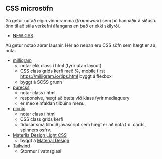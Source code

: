 ## CSS microsöfn

Þú getur notað eigin vinnuramma (_framework_) sem þú hannaðir á síðustu önn til að stíla verkefni áfangans en það er ekki skilyrði. 

- [NEW CSS](https://github.com/xz/new.css)

Þú getur notað aðrar lausnir. Hér að neðan eru CSS söfn sem hægt er að nota. 

- [milligram](https://milligram.io/) 
   - notar ekk class í html (fyrir utan layout) 
   - CSS class grids kerfi með %, mobile first https://milligram.io/tips.html byggt á flexbox
   - byggt á SCSS grunn
- [purecss](https://purecss.io/)
   - notar class í html. 
   - responsive, hægt að bæta við klass fyrir mediaquery
   - er með einfaldan tilbúinn menu, 
- [picnic](https://picnicss.com/documentation)
   - notar class í html
   - CSS class grids kerfi
   - fídusar smá tilbúið javascript sem hægt er að nota t.d. cards, spinners osfrv.
- [Materila Design Light CSS](https://getmdl.io/index.html)
   - byggt á [Material Design](https://material.io/)
- [Tailwind](https://tailwindcss.com/) 
   - Stormur í vatnsglasi 
    
 
